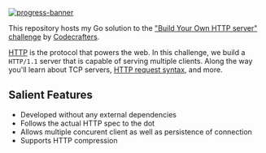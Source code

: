[![progress-banner](https://backend.codecrafters.io/progress/http-server/28ae6cf2-9d06-43e9-8a78-2c0f12c7ed73)](https://app.codecrafters.io/users/codecrafters-bot?r=2qF)

This repository hosts my Go solution to the ["Build Your Own HTTP server" challenge](https://app.codecrafters.io/courses/http-server/overview) by [Codecrafters](https://app.codecrafters.io/).

[HTTP](https://en.wikipedia.org/wiki/Hypertext_Transfer_Protocol) is the protocol that powers the web. In this challenge, we build a `HTTP/1.1` server that is capable of serving multiple clients. Along the way you'll learn about TCP servers, [HTTP request syntax](https://www.w3.org/Protocols/rfc2616/rfc2616-sec5.html), and more.

## Salient Features

- Developed without any external dependencies
- Follows the actual HTTP spec to the dot
- Allows multiple concurent client as well as persistence of connection
- Supports HTTP compression